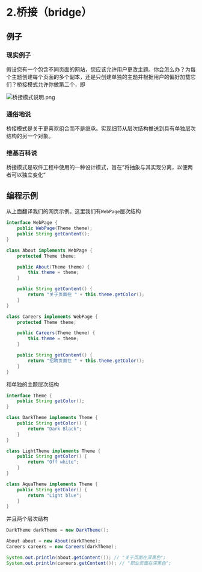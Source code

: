 # 2.桥接（bridge）

## 例子

### 现实例子

假设您有一个包含不同页面的网站，您应该允许用户更改主题。你会怎么办？为每个主题创建每个页面的多个副本，还是只创建单独的主题并根据用户的偏好加载它们？桥接模式允许你做第二个，即

![桥接模式说明.png](/img/design-mode/桥接模式说明.png)

### 通俗地说

桥接模式是关于更喜欢组合而不是继承。实现细节从层次结构推送到具有单独层次结构的另一个对象。

### 维基百科说

桥接模式是软件工程中使用的一种设计模式，旨在”将抽象与其实现分离，以便两者可以独立变化“

## 编程示例

从上面翻译我们的网页示例。这里我们有`WebPage`层次结构

```java
interface WebPage {
    public WebPage(Theme theme);
    public String getContent();
}

class About implements WebPage {
    protected Theme theme;

    public About(Theme theme) {
        this.theme = theme;
    }

    public String getContent() {
        return "关于页面在 " + this.theme.getColor();
    }
}

class Careers implements WebPage {
    protected Theme theme;

    public Careers(Theme theme) {
        this.theme = theme;
    }

    public String getContent() {
        return "招聘页面在 " + this.theme.getColor();
    }
}
```

和单独的主题层次结构

```java
interface Theme {
    public String getColor();
}

class DarkTheme implements Theme {
    public String getColor() {
        return "Dark Black";
    }
}

class LightTheme implements Theme {
    public String getColor() {
        return "Off white";
    }
}

class AquaTheme implements Theme {
    public String getColor() {
        return "Light blue";
    }
}
```

并且两个层次结构

```java
DarkTheme darkTheme = new DarkTheme();

About about = new About(darkTheme);
Careers careers = new Careers(darkTheme);

System.out.println(about.getContent()); // "关于页面在深黑色";
System.out.println(careers.getContent()); // "职业页面在深黑色";
```